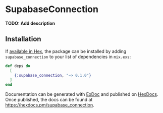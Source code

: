 # SupabaseConnection

**TODO: Add description**

## Installation

If [available in Hex](https://hex.pm/docs/publish), the package can be installed
by adding `supabase_connection` to your list of dependencies in `mix.exs`:

```elixir
def deps do
  [
    {:supabase_connection, "~> 0.1.0"}
  ]
end
```

Documentation can be generated with [ExDoc](https://github.com/elixir-lang/ex_doc)
and published on [HexDocs](https://hexdocs.pm). Once published, the docs can
be found at <https://hexdocs.pm/supabase_connection>.

